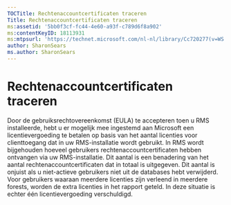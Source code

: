 ```yaml
---
TOCTitle: Rechtenaccountcertificaten traceren
Title: Rechtenaccountcertificaten traceren
ms:assetid: '5bb0f3cf-fc44-4e60-a93f-c789d6f8a902'
ms:contentKeyID: 18113931
ms:mtpsurl: 'https://technet.microsoft.com/nl-nl/library/Cc720277(v=WS.10)'
author: SharonSears
ms.author: SharonSears
---
```


Rechtenaccountcertificaten traceren
===================================

Door de gebruiksrechtovereenkomst (EULA) te accepteren toen u RMS installeerde, hebt u er mogelijk mee ingestemd aan Microsoft een licentievergoeding te betalen op basis van het aantal licenties voor clienttoegang dat in uw RMS-installatie wordt gebruikt. In RMS wordt bijgehouden hoeveel gebruikers rechtenaccountcertificaten hebben ontvangen via uw RMS-installatie. Dit aantal is een benadering van het aantal rechtenaccountcertificaten dat in totaal is uitgegeven. Dit aantal is onjuist als u niet-actieve gebruikers niet uit de databases hebt verwijderd. Voor gebruikers waaraan meerdere licenties zijn verleend in meerdere forests, worden de extra licenties in het rapport geteld. In deze situatie is echter één licentievergoeding verschuldigd.

